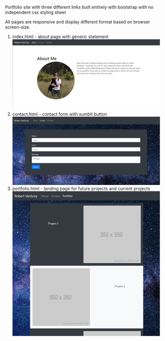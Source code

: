 Portfolio site with three different links built entirely with bootstrap with no independent css styling sheet

All pages are responsive and display different format based on browser screen-size.

  1. index.html - about page with generic statement
  ![index_screenshot](assets/responsive_1.PNG?raw=true "Index Screenshot")
  2. contact.html - contact form with sumbit button
  ![index_screenshot](assets/responsive_2.PNG?raw=true "Contact Screenshot")
  3. portfolio.html - landing page for future projects and current projects
  ![index_screenshot](assets/responsive_3.PNG?raw=true "Portfolio Screenshot")
